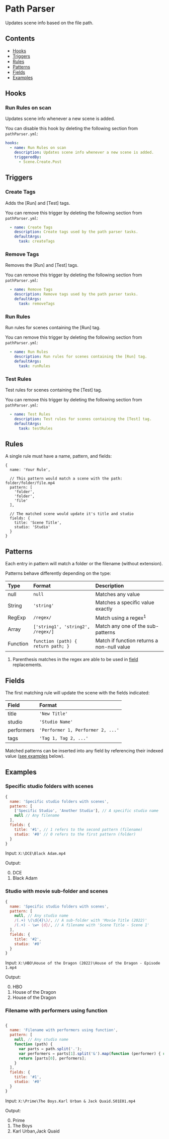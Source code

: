 # Path Parser

Updates scene info based on the file path.

## Contents
* [Hooks](#hooks)
* [Triggers](#triggers)
* [Rules](#rules)
* [Patterns](#patterns)
* [Fields](#fields)
* [Examples](#examples)

## Hooks

### Run Rules on scan

Updates scene info whenever a new scene is added.

You can disable this hook by deleting the following section from `pathParser.yml`:

```yml
hooks:
  - name: Run Rules on scan
    description: Updates scene info whenever a new scene is added.
    triggeredBy: 
      - Scene.Create.Post
```

## Triggers

### Create Tags

Adds the \[Run\] and \[Test\] tags.

You can remove this trigger by deleting the following section from `pathParser.yml`:

```yml
  - name: Create Tags
    description: Create tags used by the path parser tasks.
    defaultArgs:
      task: createTags
```

### Remove Tags

Removes the \[Run\] and \[Test\] tags.

You can remove this trigger by deleting the following section from `pathParser.yml`:

```yml
  - name: Remove Tags
    description: Remove tags used by the path parser tasks.
    defaultArgs:
      task: removeTags
```

### Run Rules

Run rules for scenes containing the \[Run\] tag.

You can remove this trigger by deleting the following section from `pathParser.yml`:

```yml
  - name: Run Rules
    description: Run rules for scenes containing the [Run] tag.
    defaultArgs:
      task: runRules
```

### Test Rules

Test rules for scenes containing the \[Test\] tag.

You can remove this trigger by deleting the following section from `pathParser.yml`:

```yml
  - name: Test Rules
    description: Test rules for scenes containing the [Test] tag.
    defaultArgs:
      task: testRules
```

## Rules

A single rule must have a name, pattern, and fields:

```jsonc
{
  name: 'Your Rule',

  // This pattern would match a scene with the path: folder/folder/file.mp4
  pattern: [
    'folder',
    'folder',
    'file'
  ],

  // The matched scene would update it's title and studio
  fields: {
    title: 'Scene Title',
    studio: 'Studio'
  }
}
```

## Patterns

Each entry in pattern will match a folder or the filename (without extension).

Patterns behave differently depending on the type:

| Type     | Format                             | Description                                |
|:---------|:-----------------------------------|:-------------------------------------------|
| null     | `null`                             | Matches any value                          |
| String   | `'string'`                         | Matches a specific value exactly           |
| RegExp   | `/regex/`                          | Match using a regex<sup>1</sup>            |
| Array    | `['string1', 'string2', /regex/]`  | Match any one of the sub-patterns          |
| Function | `function (path) { return path; }` | Match if function returns a non-null value |

1. Parenthesis matches in the regex are able to be used in [field](#fields) replacements.

## Fields

The first matching rule will update the scene with the fields indicated:

| Field      | Format                            |
| :----------|:----------------------------------|
| title      | `'New Title'`                     |
| studio     | `'Studio Name'`                   |
| performers | `'Performer 1, Performer 2, ...'` |
| tags       | `'Tag 1, Tag 2, ...'`             |

Matched patterns can be inserted into any field by referencing their indexed value ([see examples](#examples) below).

## Examples

### Specific studio folders with scenes

```js
{
  name: 'Specific studio folders with scenes',
  pattern: [
    ['Specific Studio', 'Another Studio'], // A specific studio name
    null // Any filename
  ],
  fields: {
    title: '#1', // 1 refers to the second pattern (filename)
    studio: '#0' // 0 refers to the first pattern (folder)
  }
}
```

Input: `X:\DCE\Black Adam.mp4`

Output:

0. DCE
1. Black Adam

### Studio with movie sub-folder and scenes

```js
{
  name: 'Specific studio folders with scenes',
  pattern: [
    null, // Any studio name
    /(.+) \(\d{4}\)/, // A sub-folder with 'Movie Title (2022)'
    /(.+) - \w+ {d}/, // A filename with 'Scene Title - Scene 1'
  ],
  fields: {
    title: '#2',
    studio: '#0'
  }
}
```

Input: `X:\HBO\House of the Dragon (2022)\House of the Dragon - Episode 1.mp4`

Output:

0. HBO
1. House of the Dragon
2. House of the Dragon

### Filename with performers using function

```js

{
  name: 'Filename with performers using function',
  pattern: [
    null, // Any studio name
    function (path) {
      var parts = path.split('.');
      var performers = parts[1].split('&').map(function (performer) { return performer.trim() }).join(',');
      return [parts[0], performers];
    }
  ],
  fields: {
    title: '#1',
    studio: '#0'
  }
}
```

Input: `X:\Prime\The Boys.Karl Urban & Jack Quaid.S01E01.mp4`

Output:

0. Prime
1. The Boys
2. Karl Urban,Jack Quaid
